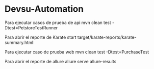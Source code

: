 # Devsu-Automation

Para ejecutar casos de prueba de api
mvn clean test -Dtest=PetstoreTestRunner

Para abrir el reporte de Karate
start target/karate-reports/karate-summary.html



Para ejecutar caso de prueba web
mvn clean test -Dtest=PurchaseTest

Para abrir el reporte de allure
allure serve allure-results